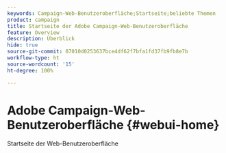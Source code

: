 ```yaml
---
keywords: Campaign-Web-Benutzeroberfläche;Startseite;beliebte Themen
product: campaign
title: Startseite der Adobe Campaign-Web-Benutzeroberfläche
feature: Overview
description: Überblick
hide: true
source-git-commit: 07010d0253637bce4df62f7bfa1fd37fb9fb8e7b
workflow-type: ht
source-wordcount: '15'
ht-degree: 100%

---
```


# Adobe Campaign-Web-Benutzeroberfläche {#webui-home}

Startseite der Web-Benutzeroberfläche


